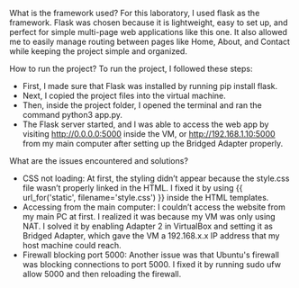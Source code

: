 What is the framework used? 
For this laboratory, I used flask as the framework. Flask was chosen because it is 
lightweight, easy to set up, and perfect for simple multi-page web applications like this 
one. It also allowed me to easily manage routing between pages like Home, About, and 
Contact while keeping the project simple and organized.

How to run the project?
To run the project, I followed these steps:
- First, I made sure that Flask was installed by running pip install flask.
- Next, I copied the project files into the virtual machine.
- Then, inside the project folder, I opened the terminal and ran the command python3 app.py.
- The Flask server started, and I was able to access the web app by visiting 
http://0.0.0.0:5000 inside the VM, or http://192.168.1.10:5000 from my
main computer after setting up the Bridged Adapter properly.

What are the issues encountered and solutions?
- CSS not loading: At first, the styling didn’t appear because the style.css file
wasn’t properly linked in the HTML. I fixed it by using {{ url_for('static',
filename='style.css') }} inside the HTML templates.
- Accessing from the main computer: I couldn’t access the website from my main PC
at first. I realized it was because my VM was only using NAT. I solved it by enabling
Adapter 2 in VirtualBox and setting it as Bridged Adapter, which gave the VM a
192.168.x.x IP address that my host machine could reach.
- Firewall blocking port 5000: Another issue was that Ubuntu's firewall was blocking
connections to port 5000. I fixed it by running sudo ufw allow 5000 and then
reloading the firewall.
